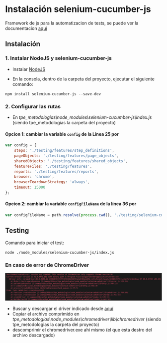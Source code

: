 # Instalación selenium-cucumber-js 
Framework de js para la automatizacion de tests, se puede ver la documentacion [aquí](https://www.npmjs.com/package/selenium-cucumber-js#configuration-file)

## Instalación

### 1. Instalar NodeJS y selenium-cucumber-js

- Instalar [NodeJS](https://nodejs.org/es/download/) 

- En la consola, dentro de la carpeta del proyecto, ejecutar el siguiente comando:
```
npm install selenium-cucumber-js --save-dev
```

### 2. Configurar las rutas

- En *tpe_metodologias\node_modules\selenium-cucumber-js\index.js* (siendo tpe_metodologias la carpeta del proyecto)

#### Opcion 1: cambiar la variable ```config``` de la Línea 25 por
```js json
var config = {
    steps: './testing/features/step_definitions',
    pageObjects: './testing/features/page_objects',
    sharedObjects: './testing/features/shared_objects',
    featureFiles: './testing/features',
    reports: './testing/features/reports',
    browser: 'chrome',
    browserTeardownStrategy: 'always',
    timeout: 15000
};
```

#### Opcion 2: cambiar la variable ```configFileName``` de la línea 36 por
```js
var configFileName = path.resolve(process.cwd(), './testing/selenium-cucumber-js.json');
```

## Testing

Comando para iniciar el test: 
```
node ./node_modules/selenium-cucumber-js/index.js
```

### En caso de error de ChromeDriver

![Captura error de ChromeDriver](../Artefactos/Documentacion/images/error-chromedriver.png)

- Buscar y descargar el driver indicado desde [aquí](https://chromedriver.storage.googleapis.com/index.html)
- Copiar el archivo comprimido en *tpe_metodologias\node_modules\chromedriver\lib\chromedriver* (siendo tpe_metodologias la carpeta del proyecto)
- descomprimir el chromedriver.exe ahi mismo (el que esta destro del archivo descargado)